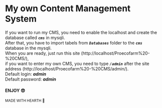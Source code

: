 # My own Content Management System
If you want to run my CMS, you need to enable the localhost and create the database called <i><b>`cms`</b></i> in mysqli.<br>
After that, you have to import tabels from <i><b>`Databases`</b></i> folder to the <i><b>`cms`</b></i> database in the mysqli.<br>
When you are ready, just run this site (http://localhost/Proecofarm%20-%20CMS/),<br>
if you want to enter my own CMS, you need to type <i><b>`/admin`</b></i> after the site address (http://localhost/Proecofarm%20-%20CMS/admin/).<br>
Default login: <i><b>admin</b></i><br>
Default password: <i><b>admin</b></i><br>
#### ENJOY 😎

<sub>MADE WITH HEARTH 🖤</sub>
